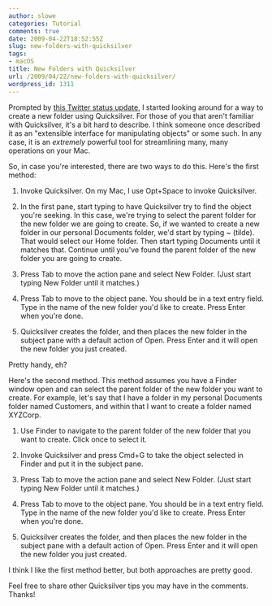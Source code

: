 ```yaml
---
author: slowe
categories: Tutorial
comments: true
date: 2009-04-22T18:52:55Z
slug: new-folders-with-quicksilver
tags:
- macOS
title: New Folders with Quicksilver
url: /2009/04/22/new-folders-with-quicksilver/
wordpress_id: 1311
---
```


Prompted by [this Twitter status update](http://twitter.com/pokho/statuses/1584102830), I started looking around for a way to create a new folder using Quicksilver. For those of you that aren't familiar with Quicksilver, it's a bit hard to describe. I think someone once described it as an "extensible interface for manipulating objects" or some such. In any case, it is an _extremely_ powerful tool for streamlining many, many operations on your Mac.

So, in case you're interested, there are two ways to do this. Here's the first method:

1. Invoke Quicksilver. On my Mac, I use Opt+Space to invoke Quicksilver.

2. In the first pane, start typing to have Quicksilver try to find the object you're seeking. In this case, we're trying to select the parent folder for the new folder we are going to create. So, if we wanted to create a new folder in our personal Documents folder, we'd start by typing ~ (tilde). That would select our Home folder. Then start typing Documents until it matches that. Continue until you've found the parent folder of the new folder you are going to create.

3. Press Tab to move the action pane and select New Folder. (Just start typing New Folder until it matches.)

4. Press Tab to move to the object pane. You should be in a text entry field. Type in the name of the new folder you'd like to create. Press Enter when you're done.

5. Quicksilver creates the folder, and then places the new folder in the subject pane with a default action of Open. Press Enter and it will open the new folder you just created.

Pretty handy, eh?

Here's the second method. This method assumes you have a Finder window open and can select the parent folder of the new folder you want to create. For example, let's say that I have a folder in my personal Documents folder named Customers, and within that I want to create a folder named XYZCorp.

1. Use Finder to navigate to the parent folder of the new folder that you want to create. Click once to select it.

2. Invoke Quicksilver and press Cmd+G to take the object selected in Finder and put it in the subject pane.

3. Press Tab to move the action pane and select New Folder. (Just start typing New Folder until it matches.)

4. Press Tab to move to the object pane. You should be in a text entry field. Type in the name of the new folder you'd like to create. Press Enter when you're done.

5. Quicksilver creates the folder, and then places the new folder in the subject pane with a default action of Open. Press Enter and it will open the new folder you just created.

I think I like the first method better, but both approaches are pretty good.

Feel free to share other Quicksilver tips you may have in the comments. Thanks!
